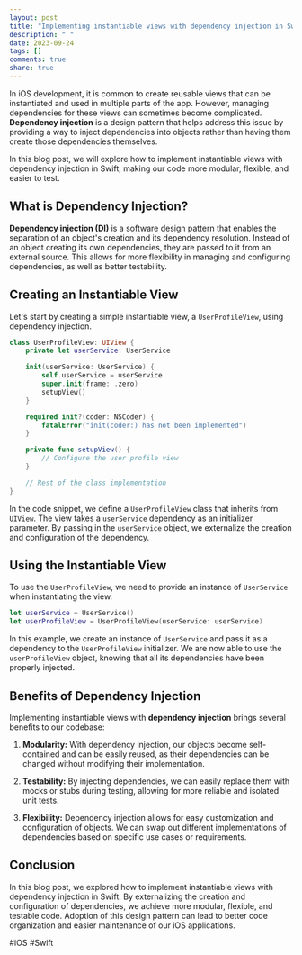 ```yaml
---
layout: post
title: "Implementing instantiable views with dependency injection in Swift"
description: " "
date: 2023-09-24
tags: []
comments: true
share: true
---
```


In iOS development, it is common to create reusable views that can be instantiated and used in multiple parts of the app. However, managing dependencies for these views can sometimes become complicated. **Dependency injection** is a design pattern that helps address this issue by providing a way to inject dependencies into objects rather than having them create those dependencies themselves.

In this blog post, we will explore how to implement instantiable views with dependency injection in Swift, making our code more modular, flexible, and easier to test.

## What is Dependency Injection?

**Dependency injection (DI)** is a software design pattern that enables the separation of an object's creation and its dependency resolution. Instead of an object creating its own dependencies, they are passed to it from an external source. This allows for more flexibility in managing and configuring dependencies, as well as better testability.

## Creating an Instantiable View

Let's start by creating a simple instantiable view, a `UserProfileView`, using dependency injection.

```swift
class UserProfileView: UIView {
    private let userService: UserService

    init(userService: UserService) {
        self.userService = userService
        super.init(frame: .zero)
        setupView()
    }

    required init?(coder: NSCoder) {
        fatalError("init(coder:) has not been implemented")
    }

    private func setupView() {
        // Configure the user profile view
    }

    // Rest of the class implementation
}
```

In the code snippet, we define a `UserProfileView` class that inherits from `UIView`. The view takes a `userService` dependency as an initializer parameter. By passing in the `userService` object, we externalize the creation and configuration of the dependency.

## Using the Instantiable View

To use the `UserProfileView`, we need to provide an instance of `UserService` when instantiating the view.

```swift
let userService = UserService()
let userProfileView = UserProfileView(userService: userService)
```

In this example, we create an instance of `UserService` and pass it as a dependency to the `UserProfileView` initializer. We are now able to use the `userProfileView` object, knowing that all its dependencies have been properly injected.

## Benefits of Dependency Injection

Implementing instantiable views with **dependency injection** brings several benefits to our codebase:

1. **Modularity:** With dependency injection, our objects become self-contained and can be easily reused, as their dependencies can be changed without modifying their implementation.

2. **Testability:** By injecting dependencies, we can easily replace them with mocks or stubs during testing, allowing for more reliable and isolated unit tests.

3. **Flexibility:** Dependency injection allows for easy customization and configuration of objects. We can swap out different implementations of dependencies based on specific use cases or requirements.

## Conclusion

In this blog post, we explored how to implement instantiable views with dependency injection in Swift. By externalizing the creation and configuration of dependencies, we achieve more modular, flexible, and testable code. Adoption of this design pattern can lead to better code organization and easier maintenance of our iOS applications.

#iOS #Swift